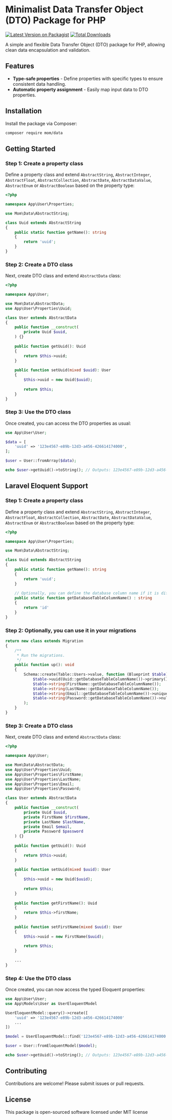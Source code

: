 # Minimalist Data Transfer Object (DTO) Package for PHP

[![Latest Version on Packagist](https://img.shields.io/packagist/v/mom/data.svg?style=flat-square)](https://packagist.org/packages/mom/data)
[![Total Downloads](https://img.shields.io/packagist/dt/mom/data.svg?style=flat-square)](https://packagist.org/packages/mom/data)

A simple and flexible Data Transfer Object (DTO) package for PHP, allowing clean data encapsulation and validation.

## Features

- **Type-safe properties** - Define properties with specific types to ensure consistent data handling.
- **Automatic property assignment** - Easily map input data to DTO properties.

## Installation

Install the package via Composer:

```bash
composer require mom/data
```

## Getting Started

### Step 1: Create a property class

Define a property class and extend `AbstractString`, `AbstractInteger`, `AbstractFloat`, `AbstractCollection`, `AbstractDate`, `AbstractDataValue`, `AbstractEnum` or `AbstractBoolean` based on the property type:

```php
<?php

namespace App\User\Properties;

use Mom\Data\AbstractString;

class Uuid extends AbstractString
{
    public static function getName(): string
    {
        return 'uuid';
    }
}
```

### Step 2: Create a DTO class

Next, create DTO class and extend `AbstractData` class:

```php
<?php

namespace App\User;

use Mom\Data\AbstractData;
use App\User\Properties\Uuid;

class User extends AbstractData
{
    public function __construct(
        private Uuid $uuid,
    ) {}
    
    public function getUuid(): Uuid
    {
        return $this->uuid;
    }
    
    public function setUuid(mixed $uuid): User
    {
        $this->uuid = new Uuid($uuid);
        
        return $this;
    }
}
```

### Step 3: Use the DTO class

Once created, you can access the DTO properties as usual:

```php
use App\User\User;

$data = [
    'uuid' => '123e4567-e89b-12d3-a456-426614174000',
];

$user = User::fromArray($data);

echo $user->getUuid()->toString(); // Outputs: 123e4567-e89b-12d3-a456-426614174000
```

## Laravel Eloquent Support

### Step 1: Create a property class

Define a property class and extend `AbstractString`, `AbstractInteger`, `AbstractFloat`, `AbstractCollection`, `AbstractDate`, `AbstractDataValue`, `AbstractEnum` or `AbstractBoolean` based on the property type:

```php
<?php

namespace App\User\Properties;

use Mom\Data\AbstractString;

class Uuid extends AbstractString
{
    public static function getName(): string
    {
        return 'uuid';
    }
    
    // Optionally, you can define the database column name if it is different from the getName()
    public static function getDatabaseTableColumnName() : string
    {
        return 'id' 
    }
}
```

### Step 2: Optionally, you can use it in your migrations

```php
return new class extends Migration
{
    /**
     * Run the migrations.
     */
    public function up(): void
    {
        Schema::create(Table::Users->value, function (Blueprint $table): void {
            $table->uuid(Uuid::getDatabaseTableColumnName())->primary();
            $table->string(FirstName::getDatabaseTableColumnName());
            $table->string(LastName::getDatabaseTableColumnName());
            $table->string(Email::getDatabaseTableColumnName())->unique();
            $table->string(Password::getDatabaseTableColumnName())->nullable();
        );
    }
}
```

### Step 3: Create a DTO class

Next, create DTO class and extend `AbstractData` class:

```php
<?php

namespace App\User;

use Mom\Data\AbstractData;
use App\User\Properties\Uuid;
use App\User\Properties\FirstName;
use App\User\Properties\LastName;
use App\User\Properties\Email;
use App\User\Properties\Password;

class User extends AbstractData
{
    public function __construct(
        private Uuid $uuid,
        private FirstName $firstName,
        private LastName $lastName,
        private Email $email,
        private Password $password
    ) {}
    
    public function getUuid(): Uuid
    {
        return $this->uuid;
    }
    
    public function setUuid(mixed $uuid): User
    {
        $this->uuid = new Uuid($uuid);
        
        return $this;
    }
    
    public function getFirstName(): Uuid
    {
        return $this->firstName;
    }
    
    public function setFirstName(mixed $uuid): User
    {
        $this->uuid = new FirstName($uuid);
        
        return $this;
    }
    
    ...
}
```

### Step 4: Use the DTO class

Once created, you can now access the typed Eloquent properties:

```php
use App\User\User;
use App\Models\User as UserEloquentModel

UserEloquentModel::query()->create([
    'uuid' => '123e4567-e89b-12d3-a456-426614174000'
    ... 
])

$model = UserEloquentModel::find('123e4567-e89b-12d3-a456-426614174000'); 

$user = User::fromEloquentModel($model);

echo $user->getUuid()->toString(); // Outputs: 123e4567-e89b-12d3-a456-426614174000
```

## Contributing

Contributions are welcome! Please submit issues or pull requests.

## License

This package is open-sourced software licensed under MIT license